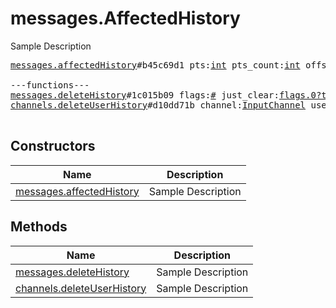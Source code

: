 # messages.AffectedHistory

Sample Description

<pre>
<a href="../constructor/messages.affectedHistory">messages.affectedHistory</a>#b45c69d1 pts:<a href="../type/int.md">int</a> pts_count:<a href="../type/int.md">int</a> offset:<a href="../type/int.md">int</a> = <a href="../type/messages.AffectedHistory.md">messages.AffectedHistory</a>;

---functions---
<a href="../method/messages.deleteHistory">messages.deleteHistory</a>#1c015b09 flags:<a href="../type/#.md">#</a> just_clear:<a href="../type/flags.0?true.md">flags.0?true</a> peer:<a href="../type/InputPeer.md">InputPeer</a> max_id:<a href="../type/int.md">int</a> = <a href="../type/messages.AffectedHistory.md">messages.AffectedHistory</a>;
<a href="../method/channels.deleteUserHistory">channels.deleteUserHistory</a>#d10dd71b channel:<a href="../type/InputChannel.md">InputChannel</a> user_id:<a href="../type/InputUser.md">InputUser</a> = <a href="../type/messages.AffectedHistory.md">messages.AffectedHistory</a>;

</pre>

## Constructors

| Name | Description |
|------|-------------|
| [messages.affectedHistory](../constructor/messages.affectedHistory.md) | Sample Description |

## Methods

| Name | Description |
|------|-------------|
| [messages.deleteHistory](../method/messages.deleteHistory.md) | Sample Description |
| [channels.deleteUserHistory](../method/channels.deleteUserHistory.md) | Sample Description |
